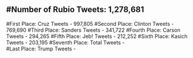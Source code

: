 #Number of Rubio Tweets: 1,278,681
---
#First Place: Cruz Tweets - 997,805
#Second Place: Clinton Tweets - 769,690
#Third Place: Sanders Tweets - 341,722
#Fourth Place: Carson Tweets - 294,265
#Fifth Place: Jeb! Tweets - 212,252
#Sixth Place: Kasich Tweets - 203,195
#Seventh Place: Total Tweets -  
#Last Place: Trump Tweets - 
